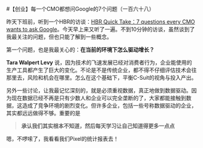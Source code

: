 #【创业】每一个CMO都想问Google的7个问题（一百六十八）

昨天下班前，听到一个HBR的访谈：[HBR Quick Take：7 questions every CMO wants to ask Google](https://www.thinkwithgoogle.com/consumer-insights/quick-take-youtube-questions-for-google/)。今天早上来又听了一遍。不到10分钟的访谈，虽然谈到了我最关注的问题，但也只能了解到一些概念。

第一个问题，也是我最关心的：**在当前的环境下怎么驱动增长？**

**Tara Walpert Levy** 说，因为技术的飞速发展已经对消费者行为，企业能使用的生产工具都产生了巨大的变化。不论是不是传统企业，都不得不仔细评估技术会往那里去，风险和机会在哪里。怎么在这个基础下，平衡C-Suit的视角与投入产出。

另外一些讨论，让我最记忆深刻的，就是必须重视数据，真正地做到数据驱动。因为现在数据已经不再是只有少数人和企业可以完全垄断的了，大家都能接触到数据，这造成了竞争环境的剧烈变化。但许多企业，包括一些号称数据驱动的企业，其实都远远做得不够。重要的是

> **承认我们其实根本不知道，然后每天学习让自己知道得更多一点点**

嗯，不啰嗦了，我看看我们Pixel的统计报表去！

